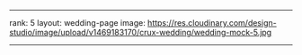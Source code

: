 ---

rank: 5
layout: wedding-page
image: https://res.cloudinary.com/design-studio/image/upload/v1469183170/crux-wedding/wedding-mock-5.jpg

---